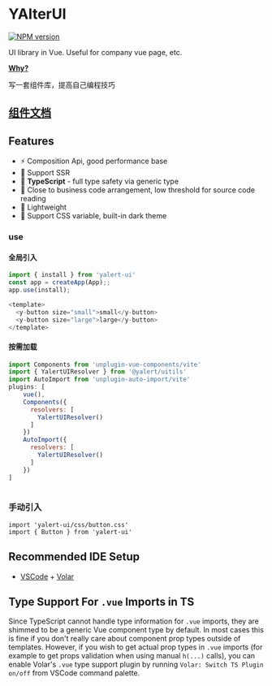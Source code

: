 # YAlterUI 

[![NPM version](https://img.shields.io/npm/v/yalert-ui?color=a1b858&label=)](https://www.npmjs.com/package/vue-template-promise)

UI library in Vue. Useful for company vue page, etc.

[**Why?**](#why)

写一套组件库，提高自己编程技巧
## [组件文档](https://glowing-centaur-5bcf8a.netlify.app)
## Features

- ⚡ Composition Api, good performance base
- 🚤 Support SSR
- 🦾 **TypeScript** - full type safety via generic type
- 👀 Close to business code arrangement, low threshold for source code reading
- 🚀 Lightweight
- 🎨 Support CSS variable, built-in dark theme
### use

#### 全局引入
```js
import { install } from 'yalert-ui'
const app = createApp(App);;
app.use(install);

<template>
  <y-button size="small">small</y-button>
  <y-button size="large">large</y-button>
</template>
```

#### 按需加载
``` js
import Components from 'unplugin-vue-components/vite'
import { YalertUIResolver } from '@yalert/uitils'
import AutoImport from 'unplugin-auto-import/vite'
plugins: [
    vue(), 
    Components({
      resolvers: [
        YalertUIResolver()
      ]
    })
    AutoImport({
      resolvers: [
        YalertUIResolver()
      ]
    })
]
  
```
### 手动引入
```
import 'yalert-ui/css/button.css'
import { Button } from 'yalert-ui'
```

## Recommended IDE Setup

- [VSCode](https://code.visualstudio.com/) + [Volar](https://marketplace.visualstudio.com/items?itemName=johnsoncodehk.volar)

## Type Support For `.vue` Imports in TS

Since TypeScript cannot handle type information for `.vue` imports, they are shimmed to be a generic Vue component type by default. In most cases this is fine if you don't really care about component prop types outside of templates. However, if you wish to get actual prop types in `.vue` imports (for example to get props validation when using manual `h(...)` calls), you can enable Volar's `.vue` type support plugin by running `Volar: Switch TS Plugin on/off` from VSCode command palette.
